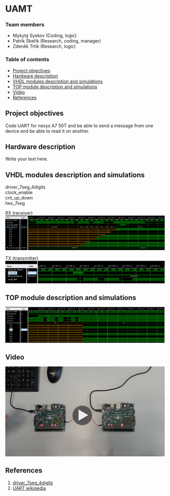 # UAMT

### Team members

* Mykyta Syskov (Coding, logic)
* Patrik Škeřík (Research, coding, manager)
* Zdeněk Trtík (Research, logic)

### Table of contents

* [Project objectives](#objectives)
* [Hardware description](#hardware)
* [VHDL modules description and simulations](#modules)
* [TOP module description and simulations](#top)
* [Video](#video)
* [References](#references)

<a name="objectives"></a>

## Project objectives

Code UART for nexys A7 50T and be able to send a message from one device and be able to read it on another. 

<a name="hardware"></a>

## Hardware description

Write your text here.

<a name="modules"></a>

## VHDL modules description and simulations

driver_7seg_4digits <br>
clock_enable <br>
cnt_up_down <br>
hex_7seg <br>

RX (receiver)
<br>
![](images/receiver_tb.PNG)

TX (transmitter)
<br>
![](images/Transmitter_tb.PNG)

<a name="top"></a>

## TOP module description and simulations

![](images/top_tb.PNG)

<a name="video"></a>

## Video

[![Watch the video](images/video_thumb.png)](https://youtu.be/hMCPjpuThu8)

<a name="references"></a>

## References

1. [driver_7seg_4digits](https://github.com/skerikpa/digital-electronics-1/tree/main/07-display_driver)
2. [UART wikipedia](https://en.wikipedia.org/wiki/Universal_asynchronous_receiver-transmitter)
